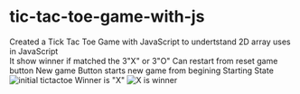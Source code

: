 # tic-tac-toe-game-with-js


Created a Tick Tac Toe Game with JavaScript to undertstand 2D array uses in JavaScript  
It show winner if matched the 3"X" or 3"O" 
Can restart from reset game button 
New game Button starts new game from begining
Starting State
![initial tictactoe](https://github.com/rupesh989/tic-tac-toe-game-with-js/assets/155056700/92af446f-3860-4b0c-ac17-d2e853d2522e)
Winner is "X"
![X is winner](https://github.com/rupesh989/tic-tac-toe-game-with-js/assets/155056700/b75530da-0ac7-432f-a6d9-b430662b6390)

